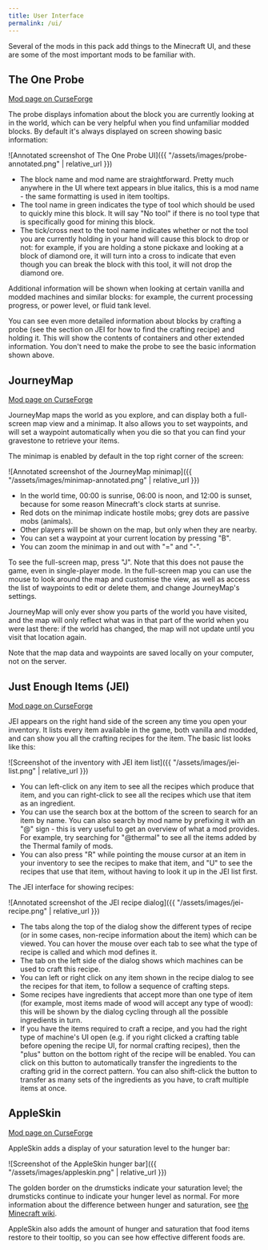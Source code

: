 ```yaml
---
title: User Interface
permalink: /ui/
---
```


Several of the mods in this pack add things to the Minecraft UI, and these are some of the most important mods to be familiar with.

## The One Probe

[Mod page on CurseForge](https://minecraft.curseforge.com/projects/the-one-probe)

The probe displays infomation about the block you are currently looking at in the world, which can be very helpful when you find unfamiliar modded blocks. By default it's always displayed on screen showing basic information:

![Annotated screenshot of The One Probe UI]({{ "/assets/images/probe-annotated.png" | relative_url }})

* The block name and mod name are straightforward. Pretty much anywhere in the UI where text appears in blue italics, this is a mod name - the same formatting is used in item tooltips.
* The tool name in green indicates the type of tool which should be used to quickly mine this block. It will say "No tool" if there is no tool type that is specifically good for mining this block.
* The tick/cross next to the tool name indicates whether or not the tool you are currently holding in your hand will cause this block to drop or not: for example, if you are holding a stone pickaxe and looking at a block of diamond ore, it will turn into a cross to indicate that even though you can break the block with this tool, it will not drop the diamond ore.

Additional information will be shown when looking at certain vanilla and modded machines and similar blocks: for example, the current processing progress, or power level, or fluid tank level.

You can see even more detailed information about blocks by crafting a probe (see the section on JEI for how to find the crafting recipe) and holding it. This will show the contents of containers and other extended information. You don't need to make the probe to see the basic information shown above.

## JourneyMap

[Mod page on CurseForge](https://minecraft.curseforge.com/projects/journeymap)

JourneyMap maps the world as you explore, and can display both a full-screen map view and a minimap. It also allows you to set waypoints, and will set a waypoint automatically when you die so that you can find your gravestone to retrieve your items.

The minimap is enabled by default in the top right corner of the screen:

![Annotated screenshot of the JourneyMap minimap]({{ "/assets/images/minimap-annotated.png" | relative_url }})

* In the world time, 00:00 is sunrise, 06:00 is noon, and 12:00 is sunset, because for some reason Minecraft's clock starts at sunrise.
* Red dots on the minimap indicate hostile mobs; grey dots are passive mobs (animals).
* Other players will be shown on the map, but only when they are nearby.
* You can set a waypoint at your current location by pressing "B".
* You can zoom the minimap in and out with "=" and "-".

To see the full-screen map, press "J". Note that this does not pause the game, even in single-player mode. In the full-screen map you can use the mouse to look around the map and customise the view, as well as access the list of waypoints to edit or delete them, and change JourneyMap's settings.

JourneyMap will only ever show you parts of the world you have visited, and the map will only reflect what was in that part of the world when you were last there: if the world has changed, the map will not update until you visit that location again.

Note that the map data and waypoints are saved locally on your computer, not on the server.

## Just Enough Items (JEI)

[Mod page on CurseForge](https://minecraft.curseforge.com/projects/jei)

JEI appears on the right hand side of the screen any time you open your inventory. It lists every item available in the game, both vanilla and modded, and can show you all the crafting recipes for the item. The basic list looks like this:

![Screenshot of the inventory with JEI item list]({{ "/assets/images/jei-list.png" | relative_url }})

* You can left-click on any item to see all the recipes which produce that item, and you can right-click to see all the recipes which use that item as an ingredient.
* You can use the search box at the bottom of the screen to search for an item by name. You can also search by mod name by prefixing it with an "@" sign - this is very useful to get an overview of what a mod provides. For example, try searching for "@thermal" to see all the items added by the Thermal family of mods.
* You can also press "R" while pointing the mouse cursor at an item in your inventory to see the recipes to make that item, and "U" to see the recipes that use that item, without having to look it up in the JEI list first.

The JEI interface for showing recipes:

![Annotated screenshot of the JEI recipe dialog]({{ "/assets/images/jei-recipe.png" | relative_url }})

* The tabs along the top of the dialog show the different types of recipe (or in some cases, non-recipe information about the item) which can be viewed. You can hover the mouse over each tab to see what the type of recipe is called and which mod defines it.
* The tab on the left side of the dialog shows which machines can be used to craft this recipe.
* You can left or right click on any item shown in the recipe dialog to see the recipes for that item, to follow a sequence of crafting steps.
* Some recipes have ingredients that accept more than one type of item (for example, most items made of wood will accept any type of wood): this will be shown by the dialog cycling through all the possible ingredients in turn.
* If you have the items required to craft a recipe, and you had the right type of machine's UI open (e.g. if you right clicked a crafting table before opening the recipe UI, for normal crafting recipes), then the "plus" button on the bottom right of the recipe will be enabled. You can click on this button to automatically transfer the ingredients to the crafting grid in the correct pattern. You can also shift-click the button to transfer as many sets of the ingredients as you have, to craft multiple items at once.

## AppleSkin

[Mod page on CurseForge](https://minecraft.curseforge.com/projects/appleskin)

AppleSkin adds a display of your saturation level to the hunger bar:

![Screenshot of the AppleSkin hunger bar]({{ "/assets/images/appleskin.png" | relative_url }})

The golden border on the drumsticks indicate your saturation level; the drumsticks continue to indicate your hunger level as normal. For more information about the difference between hunger and saturation, see [the Minecraft wiki](https://minecraft.gamepedia.com/Hunger#Mechanics).

AppleSkin also adds the amount of hunger and saturation that food items restore to their tooltip, so you can see how effective different foods are.
